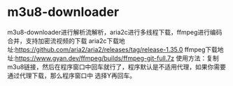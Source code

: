# m3u8-downloader
m3u8-downloader进行解析流解析，aria2c进行多线程下载，ffmpeg进行编码合并，支持加密流视频的下载
aria2c下载地址:https://github.com/aria2/aria2/releases/tag/release-1.35.0
ffmpeg下载地址:https://www.gyan.dev/ffmpeg/builds/ffmpeg-git-full.7z
使用方法：复制m3u8链接，然后在程序窗口中回车就行了，程序默认是不适用代理，如果你需要通过代理下载，那么程序窗口中
选择Y再回车。
